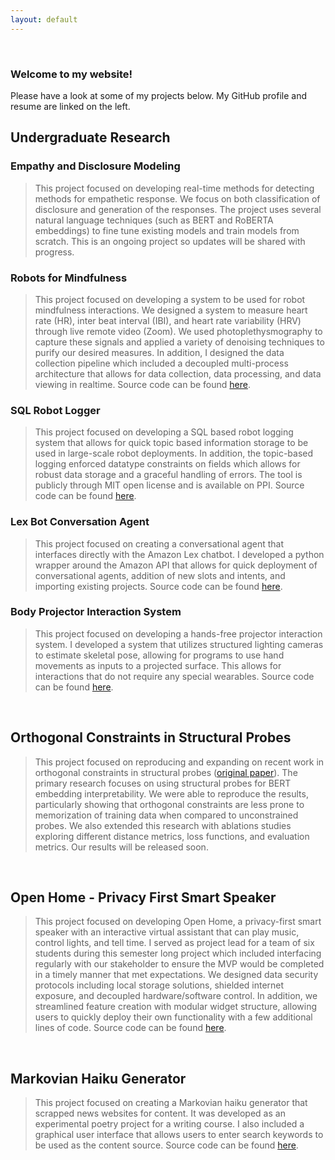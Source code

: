 ```yaml
---
layout: default
---
```


&nbsp;

### Welcome to my website! 

Please have a look at some of my projects below. My GitHub profile and resume are linked on the left. 

## Undergraduate Research


### Empathy and Disclosure Modeling

> This project focused on developing real-time methods for detecting methods for empathetic response. We focus on both classification of disclosure and generation of the responses. The project uses several natural language techniques (such as BERT and RoBERTA embeddings) to fine tune existing models and train models from scratch. This is an ongoing project so updates will be shared with progress.



### Robots for Mindfulness

> This project focused on developing a system to be used for robot mindfulness interactions. We designed a system to measure heart rate (HR), inter beat interval (IBI), and heart rate variability (HRV) through live remote video (Zoom). We used photoplethysmography to capture these signals and applied a variety of denoising techniques to purify our desired measures. In addition, I designed the data collection pipeline which included a decoupled multi-process architecture that allows for data collection, data processing, and data viewing in realtime. Source code can be found [here](https://github.com/BrandonThaiTran/zoom_physio).


### SQL Robot Logger 

> This project focused on developing a SQL based robot logging system that allows for quick topic based information storage to be used in large-scale robot deployments. In addition, the topic-based logging enforced datatype constraints on fields which allows for robust data storage and a graceful handling of errors. The tool is publicly through MIT open license and is available on PPI. Source code can be found [here](https://github.com/interaction-lab/sql_robot_logger).

### Lex Bot Conversation Agent

> This project focused on creating a conversational agent that interfaces directly with the Amazon Lex chatbot. I developed a python wrapper around the Amazon API that allows for quick deployment of conversational agents, addition of new slots and intents, and importing existing projects. Source code can be found [here](https://github.com/adamhamden/lex-bot).


### Body Projector Interaction System

> This project focused on developing a hands-free projector interaction system. I developed a system that utilizes structured lighting cameras to estimate skeletal pose, allowing for programs to use hand movements as inputs to a projected surface. This allows for interactions that do not require any special wearables. Source code can be found [here](https://github.com/adamhamden/BodyTrackingProjectorInteraction).


&nbsp;


## Orthogonal Constraints in Structural Probes

> This project focused on reproducing and expanding on recent work in orthogonal constraints in structural probes ([original paper](https://aclanthology.org/2021.acl-long.36.pdf)). The primary research focuses on using structural probes for BERT embedding interpretability. We were able to reproduce the results, particularly showing that orthogonal constraints are less prone to memorization of training data when compared to unconstrained probes. We also extended this research with ablations studies exploring different distance metrics, loss functions, and evaluation metrics. Our results will be released soon.


&nbsp;


## Open Home - Privacy First Smart Speaker

> This project focused on developing Open Home, a privacy-first smart speaker with an interactive virtual assistant that can play music, control lights, and tell time. I served as project lead for a team of six students during this semester long project which included interfacing regularly with our stakeholder to ensure the MVP would be completed in a timely manner that met expectations. We designed data security protocols including local storage solutions, shielded internet exposure, and decoupled hardware/software control. In addition, we streamlined feature creation with modular widget structure, allowing users to quickly deploy their own functionality with a few additional lines of code. Source code can be found [here](https://github.com/eliyamlevy/OpenHome).


&nbsp;


## Markovian Haiku Generator 

> This project focused on creating a Markovian haiku generator that scrapped news websites for content. It was developed as an experimental poetry project for a writing course. I also included a graphical user interface that allows users to enter search keywords to be used as the content source. Source code can be found [here](https://github.com/adamhamden/WP4_PythonPoemGen).